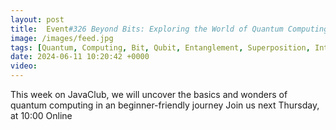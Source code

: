 ```yaml
---
layout: post
title:  Event#326 Beyond Bits: Exploring the World of Quantum Computing by Ivan Verhun
image: /images/feed.jpg
tags: [Quantum, Computing, Bit, Qubit, Entanglement, Superposition, Interference, Probability]
date: 2024-06-11 10:20:42 +0000
video: 
---
```


This week on JavaClub, we will uncover the basics and wonders of quantum computing in an beginner-friendly journey
Join us next Thursday, at 10:00 Online
